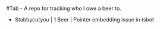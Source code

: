 #Tab - A repo for tracking who I owe a beer to.

- Stabbycutyou | 1 Beer | Pointer embedding issue in tsbot
